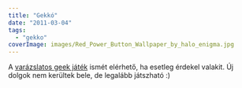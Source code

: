 ```yaml
---
title: "Gekkó"
date: "2011-03-04"
tags: 
  - "gekko"
coverImage: images/Red_Power_Button_Wallpaper_by_halo_enigma.jpg
---
```


A [varázslatos geek játék](http://gekko.csokavar.hu) ismét elérhető, ha esetleg érdekel valakit. Új dolgok nem kerültek bele, de legalább játszható :)
